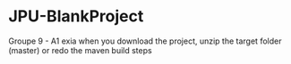 # JPU-BlankProject
Groupe 9 - A1 exia when you download the project, unzip the target folder (master) or redo the maven build steps
